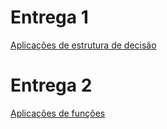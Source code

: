 # Entrega 1
[Aplicações de estrutura de decisão](https://github.com/2025-1-MCC1/Projeto9/blob/755786bcc8b68870955e7bc12dda753c56595042/Docs/Algoritmos%20e%20L%C3%B3gica%20de%20programa%C3%A7%C3%A3o/Algoritmo_PI%20(1).pdf)

# Entrega 2
[Aplicações de funções](https://github.com/2025-1-MCC1/Projeto9/blob/main/Documentos/Entrega%202/Algoritmos%20e%20lógica%20de%20programação/PI_Algoritmo_Entrega2-Funcoes.pdf)
